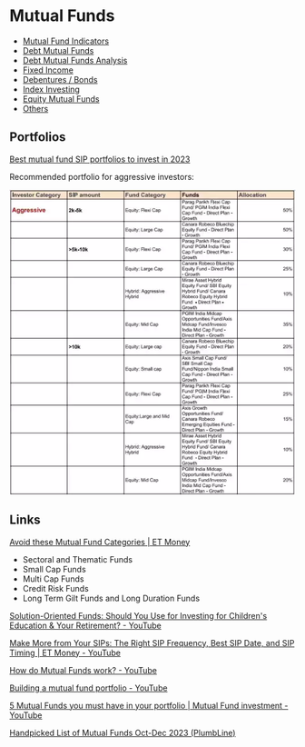 # Mutual Funds

- [Mutual Fund Indicators](economics/mutual-funds/mutual-funds-indicators.md)
- [Debt Mutual Funds](economics/mutual-funds/debt-mutual-funds.md)
- [Debt Mutual Funds Analysis](economics/mutual-funds/debt-mutual-funds-analysis.md)
- [Fixed Income](economics/mutual-funds/fixed-income.md)
- [Debentures / Bonds](economics/mutual-funds/debentures-bonds.md)
- [Index Investing](economics/mutual-funds/index-investing.md)
- [Equity Mutual Funds](economics/mutual-funds/equity-mutual-funds.md)
- [Others](economics/mutual-funds/others.md)

## Portfolios

[Best mutual fund SIP portfolios to invest in 2023](https://economictimes.indiatimes.com/mf/analysis/best-mutual-fund-sip-portfolios-to-invest-in-2023/articleshow/96612369.cms)

Recommended portfolio for aggressive investors:

![image](../../media/portfolio-for-aggressive-investors.webp)

## Links

[Avoid these Mutual Fund Categories | ET Money](https://www.youtube.com/watch?v=4IuT2GOFiCI)

- Sectoral and Thematic Funds
- Small Cap Funds
- Multi Cap Funds
- Credit Risk Funds
- Long Term Gilt Funds and Long Duration Funds

[Solution-Oriented Funds: Should You Use for Investing for Children's Education & Your Retirement? - YouTube](https://www.youtube.com/watch?v=pTPtxE_BkAc)

[Make More from Your SIPs: The Right SIP Frequency, Best SIP Date, and SIP Timing | ET Money - YouTube](https://www.youtube.com/watch?v=OCl-z-IXXEE)

[How do Mutual Funds work? - YouTube](https://www.youtube.com/watch?v=OuYvU5m2rhQ)

[Building a mutual fund portfolio - YouTube](https://www.youtube.com/watch?v=6Zrl3ZeqqsE)

[5 Mutual Funds you must have in your portfolio | Mutual Fund investment - YouTube](https://www.youtube.com/watch?v=QiFo-Bw2dyI)

[Handpicked List of Mutual Funds Oct-Dec 2023 (PlumbLine)](https://freefincal.com/handpicked-list-of-mutual-funds-oct-dec-2023-plumbline/)
